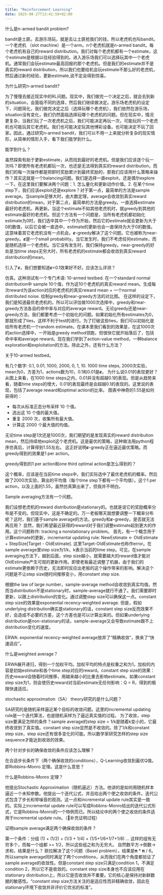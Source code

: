 ```yaml
---
title: "Reinforcement Learning"
date: 2025-08-27T13:41:59+02:00
---
```


什么是n-armed bandit problem?

bandit是土匪。去游乐场玩，就是去让土匪抢我们的钱，所以老虎机也叫bandit。
一个老虎机 （slot machine）是一个arm，n个老虎机就是n-armed bandit。每个老虎机有自己的reward distribution。我们对每个老虎机都有一个estimate，这个estimate是根据以往经验得到的。进入游乐场我们可以选择玩其中一个老虎机。通常我们会玩estimate最高回报的那个老虎机。但是我们的estimate并不是真实的reward distribution，所以我们也要给机会玩estimate不那么好的老虎机，然后通过新的经验，更新estimate,说不定会得到惊喜。

为什么研究n-armed bandit?

为了慢慢去接近现实中的RL问题。现实中，我们做完一个决定之后，就会去到新的situation，会面临不同的选择，然后我们继续做决定。游乐场老虎机的设定下，问题简化，我们做完决定之后（选择玩哪个老虎机），我们依然在游乐场，situation没有变化，我们仍然面临选择玩哪个老虎机的问题。但在现实中，情况更复杂，当我们玩了一次老虎机之后，我们可能决定再玩一次，可能玩同一个老虎机也可能玩其它老虎机。我们也可能决定玩其他博彩设备。也可能决定不玩了回家。因此，通过研究n-armed bandit，我们可以不用一上来就分析复杂的现实情形，从简单的情形入手，看下我们能学到什么。


能学到什么？

虽然探索有助于更新estimate，从而找到最好的老虎机。但是我们应该逐个玩一次吗？即使所有老虎机都玩一次，也还是无法得到真实的reward distribution，而我们的每一次操作都是把即时奖励累计到最终奖励的，那我们应该用什么策略来操作？其实这就是一个balancing问题。我们是选择一直exploit，还是偶尔explore一下。在这里我们要解决两个问题：1. 怎么量化和更新动作价值。2. 在某个time step下，我们应该exploit还是explore？对于第一点，最简单的方法是sample average。当sample足够大时，由大数定理，average会收敛到真实reward distribution的mean。对于第二点，最简单的方法是greedy。一直选择estimate最好的老虎机，再更新。当这个estimate不如其他老虎机时，就greedy到其他的estimate最好的老虎机。但这个方法有一个问题是，当所有老虎机都初始化estimate为0时，我们选中其中一个作为开始，然后它的estimate就会更新为大于0的数值，以后它会被一直选中，estimate的更新也会一直保持为大于0的数值。这意味着其它老虎机没有一点机会。𝜺-greedy解决了这个问题。它也被称为near-greedy。𝜺是一个small probability。当它发生时，我们不考虑任何estimate，而是随机选择一个老虎机。当它没有发生时，我们保持greedy。near-greedy的好处是当time steps无穷大时，所有老虎机的estimate都会收敛到真实reward distribution的mean。

引入了𝜺，我们想要知道𝜺=0.1效果好不好。应该怎么评测？

仿真。这种测试有一个专门术语: 10-armed testbed.
在一个standard normal distribution中 sample 10个值，作为这10个老虎机的真实reward mean。生成每次reward为该action对应的老虎机的真实reward mean + 一个normal distributed noise. 绘制greedy和near-greedy方法的对比图。
在这样的设定下，我们是知道最优老虎机的。所以可以评估做1000次选择中，greedy和near-greedy方法各自的命中率与对应的average reward。无论greedy还是near-greedy方法，我们都要考虑一个初始化的问题。如果初始化所有estimates为0，那就形成了ties，这样不利于test的进行。为了打破这些ties，我们可以初始化是给所有老虎机一个random estimate。在课本里我们看到的效果是，在这1000次的action选择中，一开始是greedy method领跑，但很快它就开始落后了，包括命中率和average reward。现在我们学到了action-value method，一种balance exploration和exploitation的方法。除此之外，还有什么方法？


关于10-armed testbed。

有几个数字: 0.1, 0.01, 1000, 2000, 0, 1, 10. 1000 time steps, 2000次实验，mean为0，方差为1，actions数为10，0.1和0.01是𝜺。
为什么说0.01的表现更好？从图上来看，在1000 time steps之内，0.01并没有超越0.1的表现。但是从趋势来看，随着time steps的增大，0.01的表现最终是会超越0.1的表现的。这里说的表现，包括了average reward和optimal action的比率。
图表中神奇的1.55是如何获得的：
- 每次从标准正态分布采样 10 个值。
- 选出这 10 个值的最大值。
- 重复 2000 次，收集所有最大值。
- 计算这 2000 个最大值的均值。

无论time step是1次还是1000次，我们期望的是发现真实的reward distribution mean，然后持续地exploit这个老虎机。这是最优的策略，这种做法用python程序仿真后，计算得到1.55左右。
这正好说明𝜺-greedy正在逼近最优策略。而greedy得到的效果是1 per action。



greedy得到的1 per action和one third optimal action是怎么得到的？

这个概率，应该是在当前time steps中，我们实际选中了最优老虎机的概率。然后做了2000次实验，算出的平均值（每个time step下都有一个平均值）。这个1 per action，以及上面的1.55，虽然仿真算出来了，但我并不明白。





Sample averaging方法有一个问题。

我们设想老虎机的reward distribution是stationary的。也就是说它的奖励概率分布是不变的。但现实中，这是不确定的。万一老板哪天就想要调整一下概率分布呢？这时，我们基于sample average的方法，greedy和𝜺-greedy，是否就无法再应用？
显然，我们希望最近获得的reward对于我们调整estimate起到更大的作用。这个问题称作: tracking a nonstationary problem。
首先，有一个概念用于计算estimate的更新，incremental updating rule: NewEstimate <- OldEstimate + StepSize[Target - OldEstimate]. 这里Target-OldEstimate也称作error。在sample average里step size为1/k，k表示当前的time step。可见，在sample averaging方法下，越到后面，step size越小，就需要越大的reward值才能对OldEstimate产生可观的更新作用。即使老板最近调整了机器，由于我们的estimate更依赖于历史，无法即时反应出老板的这个操作带来的影响。解决这个问题是不让step size随时间推移变小，用constant step size.

根据the law of large number，sample-average method会收敛到真实均值。然而当distribution不是stationary时，sample-average就行不通了。我们需要即时更新，以跟上distribution的变化。通过调整step size可以确保这一点。constant step size的效果是exponential recency-weighted average.
但是，假如underlying distribution确实是stationary的话，constant step size反而效果不好，会造成不必要的方差，这个方差也是可以计算出来的。但如果underlying distribution是non-stationary的话，sample-average又会导致estimate跟不上distribution变化的速度。

ERWA: exponential recency-weighted average放弃了“精确收敛”，换来了“快速适应”。



什么是weighted average？

ERWA展开递归，得到一个加权平均。加权平均的特点是权重之和为1。加权的内容是初始estimate和各个time step对应的reward。constant step size的效果：历史reward会随着时间推移，用越来越小的比重去影响estimate。如果constant step size为1，则会使历史reward对当前estimate无任何影响：Q = R，得到的极限快速适应。



stochastic approximation（SA） theory研究的是什么问题？

SA研究的是随机采样逼近某个目标的收敛问题。这里的incremental updating rule是一个迭代算法，也是随机采样为了逼近真实值的过程。
为了收敛，step size要满足怎样的条件？sample average的step size = 1/k是随着k变小的，它最终收敛到了真实值。constant step size显然是不收敛的。除了1/k和constant step size，step size还有很多变化的可能。所以数学家研究怎样的step size sequence才能达到收敛的效果。

两个针对步长的确保收敛的条件应该怎么理解？

在合适步长条件下（两个确保收敛的conditions），Q-Learning收敛到最优Q值。即Robbins–Monro 定理。这是什么意思？

什么是Robbins–Monro 定理？

他提出Stochastic Approximation（随机逼近）方法。他讲的是如何用随机样本逼近一个未知参数。他提出一个迭代公式，并且给出两个使之收敛的条件。迭代公式包含了步长和带噪音的观测。这一点和incremental update rule其实是一致的。实际上incremental update rule可以写成Robbins-Monro给出的迭代公式形式，它是Robbins-Monro的一个特例而已。所以结论中的两个使之收敛的条件适用于incremental update rule。（🎈补充证明过程）


证明sample average满足两个确保收敛的条件？

第一个条件：分组 (1) + (1/2) + (1/3 + 1/4) + (1/5+1/6+1/7+1/8) ... 这样的组有无穷多个，而每一个组都 >= 1/2，所以这些组之和为无穷大。
自然数平方->倒数->求和，结果是什么？
欧拉解决了这个问题（Basel problem），结果是𝛑 * 𝛑 / 6。所以sample average同时满足了两个conditions，从而我们在两个角度都验证了sample average的收敛性。但是constant step size只满足condition 1，不满足condition 2，所以它不是收敛的。constant step size本身也不应该应用在stationary distribution上，所以它是否收敛并不重要。它的核心是保持对新鲜数据的敏感性。“constant step size方法关注的是适应性而非精确收敛，因此在stationary环境下收敛并非评价它优劣的标准”。


